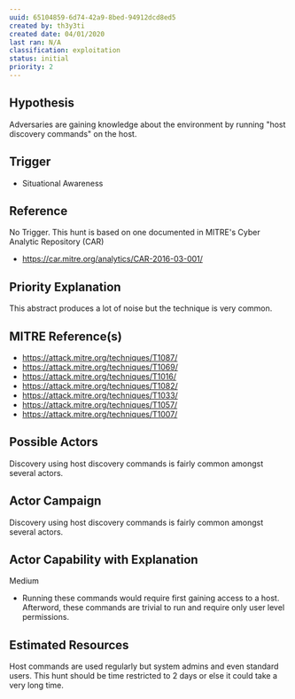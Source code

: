 ```yaml
---
uuid: 65104859-6d74-42a9-8bed-94912dcd8ed5
created by: th3y3ti
created date: 04/01/2020
last ran: N/A
classification: exploitation
status: initial
priority: 2
---
```


## Hypothesis
Adversaries are gaining knowledge about the environment by running "host discovery commands" on the host.

## Trigger
- Situational Awareness

## Reference
No Trigger. This hunt is based on one documented in MITRE's Cyber Analytic Repository (CAR)
- https://car.mitre.org/analytics/CAR-2016-03-001/

## Priority Explanation
This abstract produces a lot of noise but the technique is very common.

## MITRE Reference(s)
- https://attack.mitre.org/techniques/T1087/
- https://attack.mitre.org/techniques/T1069/
- https://attack.mitre.org/techniques/T1016/
- https://attack.mitre.org/techniques/T1082/
- https://attack.mitre.org/techniques/T1033/
- https://attack.mitre.org/techniques/T1057/
- https://attack.mitre.org/techniques/T1007/

## Possible Actors
Discovery using host discovery commands is fairly common amongst several actors.

## Actor Campaign
Discovery using host discovery commands is fairly common amongst several actors.

## Actor Capability with Explanation
Medium 
- Running these commands would require first gaining access to a host. Afterword, these commands are trivial to run and require only user level permissions.

## Estimated Resources
Host commands are used regularly but system admins and even standard users. This hunt should be time restricted to 2 days or else it could take a very long time.
